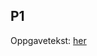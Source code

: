 ## P1
Oppgavetekst: [her](http://compphysics.github.io/ComputationalPhysics2/doc/Projects/2021/Project1/pdf/Project1.pdf)

